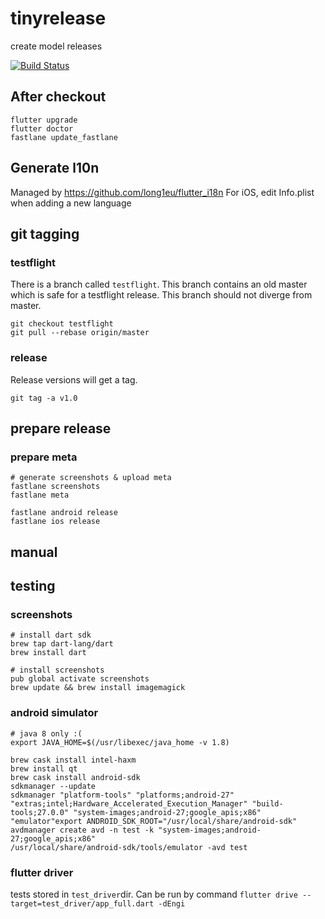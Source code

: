 # tinyrelease

create model releases

[![Build Status](https://drone.korzikowski.de/api/badges/ykorzikowski/paperflavor/status.svg)](https://drone.korzikowski.de/ykorzikowski/paperflavor)

## After checkout
```
flutter upgrade
flutter doctor
fastlane update_fastlane 
```

## Generate l10n
Managed by https://github.com/long1eu/flutter_i18n
For iOS, edit Info.plist when adding a new language

## git tagging
### testflight
There is a branch called `testflight`. This branch contains an old master which is safe for a testflight release. 
This branch should not diverge from master. 
```
git checkout testflight
git pull --rebase origin/master
```

### release
Release versions will get a tag. 
```
git tag -a v1.0
```

## prepare release

### prepare meta
```
# generate screenshots & upload meta
fastlane screenshots
fastlane meta

fastlane android release
fastlane ios release
```

## manual

## testing
### screenshots
```
# install dart sdk
brew tap dart-lang/dart
brew install dart

# install screenshots
pub global activate screenshots
brew update && brew install imagemagick

```

### android simulator
```
# java 8 only :(
export JAVA_HOME=$(/usr/libexec/java_home -v 1.8) 

brew cask install intel-haxm
brew install qt
brew cask install android-sdk
sdkmanager --update
sdkmanager "platform-tools" "platforms;android-27" "extras;intel;Hardware_Accelerated_Execution_Manager" "build-tools;27.0.0" "system-images;android-27;google_apis;x86" "emulator"export ANDROID_SDK_ROOT="/usr/local/share/android-sdk"
avdmanager create avd -n test -k "system-images;android-27;google_apis;x86"
/usr/local/share/android-sdk/tools/emulator -avd test

```

### flutter driver
tests stored in `test_driver`dir. Can be run by command `flutter drive --target=test_driver/app_full.dart -dEngi`
